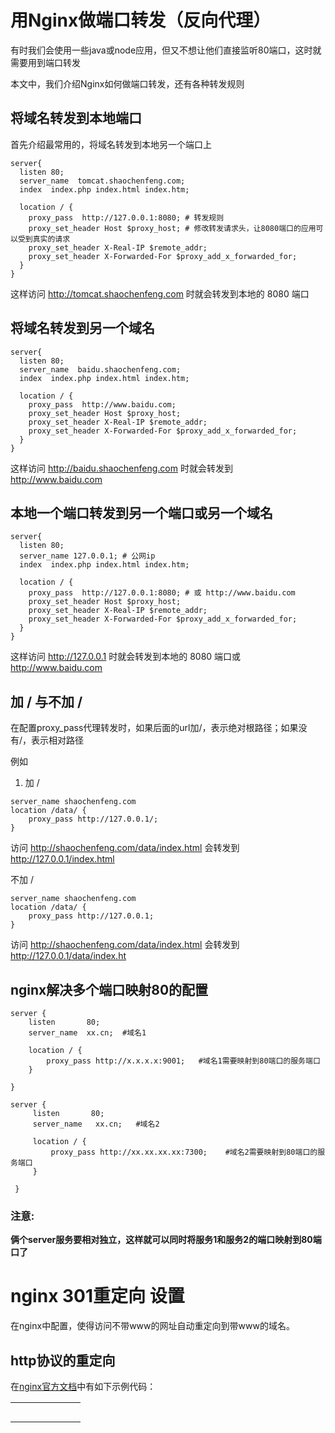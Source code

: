 # 用Nginx做端口转发（反向代理）

有时我们会使用一些java或node应用，但又不想让他们直接监听80端口，这时就需要用到端口转发

本文中，我们介绍Nginx如何做端口转发，还有各种转发规则

## 将域名转发到本地端口

首先介绍最常用的，将域名转发到本地另一个端口上

```shell
server{
  listen 80;
  server_name  tomcat.shaochenfeng.com;
  index  index.php index.html index.htm;

  location / {
    proxy_pass  http://127.0.0.1:8080; # 转发规则
    proxy_set_header Host $proxy_host; # 修改转发请求头，让8080端口的应用可以受到真实的请求
    proxy_set_header X-Real-IP $remote_addr;
    proxy_set_header X-Forwarded-For $proxy_add_x_forwarded_for;
  }
}
```

这样访问 http://tomcat.shaochenfeng.com 时就会转发到本地的 8080 端口

## 将域名转发到另一个域名

```shell
server{
  listen 80;
  server_name  baidu.shaochenfeng.com;
  index  index.php index.html index.htm;

  location / {
    proxy_pass  http://www.baidu.com;
    proxy_set_header Host $proxy_host;
    proxy_set_header X-Real-IP $remote_addr;
    proxy_set_header X-Forwarded-For $proxy_add_x_forwarded_for;
  }
}
```

这样访问 http://baidu.shaochenfeng.com 时就会转发到 http://www.baidu.com

## 本地一个端口转发到另一个端口或另一个域名

```shell
server{
  listen 80;
  server_name 127.0.0.1; # 公网ip
  index  index.php index.html index.htm;

  location / {
    proxy_pass  http://127.0.0.1:8080; # 或 http://www.baidu.com
    proxy_set_header Host $proxy_host;
    proxy_set_header X-Real-IP $remote_addr;
    proxy_set_header X-Forwarded-For $proxy_add_x_forwarded_for;
  }
}
```

这样访问 http://127.0.0.1 时就会转发到本地的 8080 端口或 http://www.baidu.com

## 加 / 与不加 /

在配置proxy_pass代理转发时，如果后面的url加/，表示绝对根路径；如果没有/，表示相对路径

例如

1. 加 /

```
server_name shaochenfeng.com
location /data/ {
    proxy_pass http://127.0.0.1/;
}
```

访问 http://shaochenfeng.com/data/index.html 会转发到 http://127.0.0.1/index.html

不加 /

```
server_name shaochenfeng.com
location /data/ {
    proxy_pass http://127.0.0.1;
}
```

访问 http://shaochenfeng.com/data/index.html 会转发到 http://127.0.0.1/data/index.ht

## nginx解决多个端口映射80的配置

```
server {
    listen       80;
    server_name  xx.cn;  #域名1

    location / {
        proxy_pass http://x.x.x.x:9001;   #域名1需要映射到80端口的服务端口
    }

}

server {
     listen       80;
     server_name   xx.cn;   #域名2

     location / {
         proxy_pass http://xx.xx.xx.xx:7300;    #域名2需要映射到80端口的服务端口
     }

 }
```

### 注意:

**俩个server服务要相对独立，这样就可以同时将服务1和服务2的端口映射到80端口了**

# nginx 301重定向 设置

在nginx中配置，使得访问不带www的网址自动重定向到带www的域名。

## http协议的重定向

在[nginx官方文档](https://link.jianshu.com/?t=http://nginx.org/en/docs/http/converting_rewrite_rules.html)中有如下示例代码：

|      |      |      |      |      |      |      |
| ---- | ---- | ---- | ---- | ---- | ---- | ---- |
|      |      |      |      |      |      |      |
|      |      |      |      |      |      |      |
|      |      |      |      |      |      |      |
|      |      |      |      |      |      |      |
|      |      |      |      |      |      |      |

